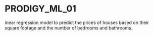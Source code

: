 # PRODIGY_ML_01
inear regression model to predict the prices of houses based on their square footage and the number of bedrooms and bathrooms.
